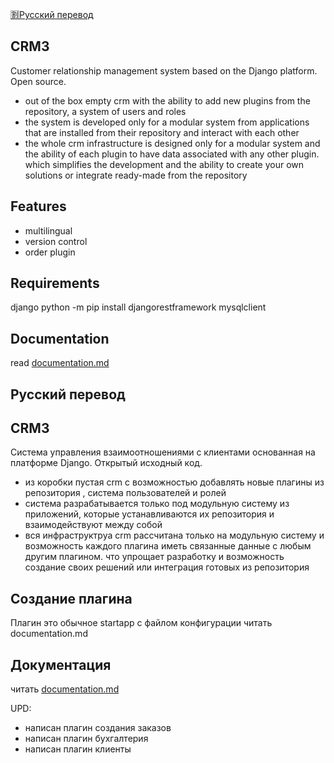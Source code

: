 [:u5272:Русский перевод](#Русский)

CRM3
-

Customer relationship management system based on the Django platform. Open source.

- out of the box empty crm with the ability to add new plugins from the repository, a system of users and roles
- the system is developed only for a modular system from applications that are installed from their repository and interact with each other
- the whole crm infrastructure is designed only for a modular system and the ability of each plugin to have data associated with any other plugin. which simplifies the development and the ability to create your own solutions or integrate ready-made from the repository

Features
-

- multilingual
- version control
- order plugin

Requirements
-
django
python -m pip install djangorestframework
mysqlclient

Documentation
-
read [documentation.md](documentation.md)



## Русский перевод
CRM3
-

Система управления взаимоотношениями с клиентами основанная на платформе Django. Открытый исходный код.

- из коробки пустая crm c возможностью добавлять новые плагины из репозитория , система пользователей и ролей
- система разрабатывается только под модульную систему из приложений, которые устанавливаются их репозитория и взаимодействуют между собой
- вся инфраструктруа crm рассчитана только на модульную систему и возможность каждого плагина иметь связанные данные с любым другим плагином. что упрощает разработку и возможность создание своих решений или интеграция готовых из репозитория

Создание плагина
-

Плагин это обычное startapp с файлом конфигурации
читать documentation.md


Документация
-
читать [documentation.md](documentation.md)

UPD:
- написан плагин создания заказов
- написан плагин бухгалтерия
- написан плагин клиенты